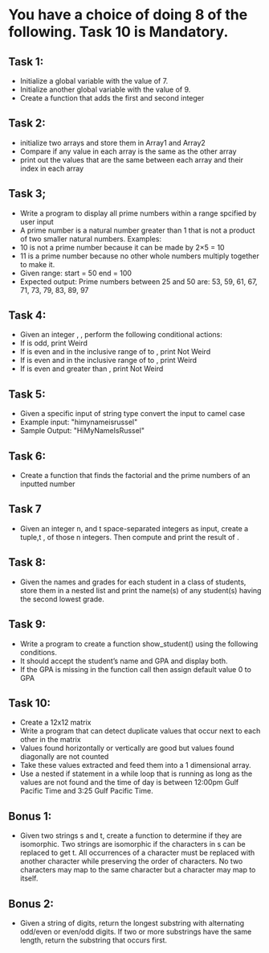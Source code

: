 # You have a choice of doing 8 of the following. Task 10 is Mandatory.

## Task 1:
- Initialize a global variable with the value of 7.
- Initialize another global variable with the value of 9.
- Create a function that adds the first and second integer


## Task 2:
- initialize two arrays and store them in Array1 and Array2
- Compare if any value in each array is the same as the other array
- print out the values that are the same between each array and their index in each array

## Task 3;
- Write a program to display all prime numbers within a range spcified by user input
- A prime number is a natural number greater than 1 that is not a product of two smaller natural numbers.
Examples:
- 10 is not a prime number because it can be made by 2×5 = 10
- 11 is a prime number because no other whole numbers multiply together to make it.
- Given range: start = 50 end = 100
- Expected output: Prime numbers between 25 and 50 are: 53, 59, 61, 67, 71, 73, 79, 83, 89, 97


## Task 4:
- Given an integer , , perform the following conditional actions:
- If  is odd, print Weird
- If  is even and in the inclusive range of  to , print Not Weird
- If  is even and in the inclusive range of  to , print Weird
- If  is even and greater than , print Not Weird


## Task 5:
- Given a specific input of string type convert the input to camel case
- Example input: "himynameisrussel"
- Sample Output: "HiMyNameIsRussel"

## Task 6:
- Create a function that finds the factorial and the prime numbers of an inputted number


## Task 7
- Given an integer n, and t space-separated integers as input, create a tuple,t , of those n integers. Then compute and print the result of .

## Task 8: 
- Given the names and grades for each student in a class of  students, store them in a nested list and print the name(s) of any student(s) having the second lowest grade.

## Task 9:
- Write a program to create a function show_student() using the following conditions.
- It should accept the student’s name and GPA and display both.
- If the GPA is missing in the function call then assign default value 0 to GPA

## Task 10:
- Create a 12x12 matrix
- Write a program that can detect duplicate values that occur next to each other in the matrix
- Values found horizontally or vertically are good but values found diagonally are not counted
- Take these values extracted and feed them into a 1 dimensional array.
- Use a nested if statement in a while loop that is running as long as the values are not found and the time of day is between 12:00pm Gulf Pacific Time and 3:25 Gulf Pacific Time.

## Bonus 1:
- Given two strings s and t, create a function to determine if they are isomorphic. Two strings are isomorphic if the characters in s can be replaced to get t. All occurrences of a character must be replaced with another character while preserving the order of characters. No two characters may map to the same character but a character may map to itself.

## Bonus 2:
- Given a string of digits, return the longest substring with alternating odd/even or even/odd digits. If two or more substrings have the same length, return the substring that occurs first.





<!--
## Task 1:
- Initialize a global variable with the value of 7.
- Initialize another global variable with the value of 9.
- Create a function that adds the first and second integer

## Task 2:
- Create a function that finds the factorial of an inputted number


## Task 3:
Write a program to display all prime numbers within a range spcified by user input 

A prime number is a natural number greater than 1 that is not a product of two smaller natural numbers. 

Examples: 
* 10 is not a prime number because it can be made by 2×5 = 10
* 11 is a prime number because no other whole numbers multiply together to make it.

* Given range: 
start = 50
end = 100

* Expected output:
Prime numbers between 25 and 50 are:
53, 59, 61, 67, 71, 73, 79, 83, 89, 97


## Task 4:

Write a program to create a function show_student() using the following conditions.

* It should accept the student’s name and GPA and display both.
* If the GPA is missing in the function call then assign default value 0 to GPA

<br>





## Task 3: 
- Given the names and grades for each student in a class of  students, store them in a nested list and print the name(s) of any student(s) having the second lowest grade.


## Task 1:
- Initialize a global variable with the value of 7.
- Initialize another global variable with the value of 9.
- Create a function that adds the first and second integer

## Task 2:
- Create a function that finds the factorial of an inputted number


## Task 3:
Write a program to display all prime numbers within a range spcified by user input 

A prime number is a natural number greater than 1 that is not a product of two smaller natural numbers. 

Examples: 
* 10 is not a prime number because it can be made by 2×5 = 10
* 11 is a prime number because no other whole numbers multiply together to make it.

* Given range: 
start = 50
end = 100

* Expected output:
Prime numbers between 25 and 50 are:
53, 59, 61, 67, 71, 73, 79, 83, 89, 97


## Task 4:

Write a program to create a function show_student() using the following conditions.

* It should accept the student’s name and GPA and display both.
* If the GPA is missing in the function call then assign default value 0 to GPA


